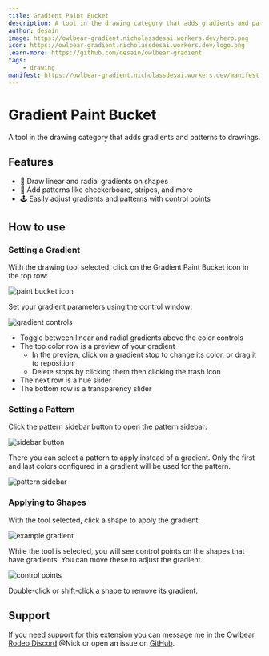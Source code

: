 ```yaml
---
title: Gradient Paint Bucket
description: A tool in the drawing category that adds gradients and patterns to drawings.
author: desain
image: https://owlbear-gradient.nicholassdesai.workers.dev/hero.png
icon: https://owlbear-gradient.nicholassdesai.workers.dev/logo.png
learn-more: https://github.com/desain/owlbear-gradient
tags:
    - drawing
manifest: https://owlbear-gradient.nicholassdesai.workers.dev/manifest.json
---
```


# Gradient Paint Bucket

A tool in the drawing category that adds gradients and patterns to drawings.

## Features

-   🎨 Draw linear and radial gradients on shapes
-   🏁 Add patterns like checkerboard, stripes, and more
-   🕹️ Easily adjust gradients and patterns with control points

## How to use

### Setting a Gradient

With the drawing tool selected, click on the Gradient Paint Bucket icon in the top row:

![paint bucket icon](https://owlbear-gradient.nicholassdesai.workers.dev/paint-bucket-icon.png)

Set your gradient parameters using the control window:

![gradient controls](https://owlbear-gradient.nicholassdesai.workers.dev/gradient-controls.png)

-   Toggle between linear and radial gradients above the color controls
-   The top color row is a preview of your gradient
    -   In the preview, click on a gradient stop to change its color, or drag it to reposition
    -   Delete stops by clicking them then clicking the trash icon
-   The next row is a hue slider
-   The bottom row is a transparency slider

### Setting a Pattern

Click the pattern sidebar button to open the pattern sidebar:

![sidebar button](https://owlbear-gradient.nicholassdesai.workers.dev/sidebar-button.png)

There you can select a pattern to apply instead of a gradient. Only the first and last colors configured in a gradient will be used for the pattern.

![pattern sidebar](https://owlbear-gradient.nicholassdesai.workers.dev/pattern-sidebar.png)

### Applying to Shapes

With the tool selected, click a shape to apply the gradient:

![example gradient](https://owlbear-gradient.nicholassdesai.workers.dev/example-gradient.png)

While the tool is selected, you will see control points on the shapes that have gradients. You can move these to adjust the gradient.

![control points](https://owlbear-gradient.nicholassdesai.workers.dev/control-points.png)

Double-click or shift-click a shape to remove its gradient.

## Support

If you need support for this extension you can message me in the [Owlbear Rodeo Discord](https://discord.com/invite/u5RYMkV98s) @Nick or open an issue on [GitHub](https://github.com/desain/owlbear-gradient/issues).